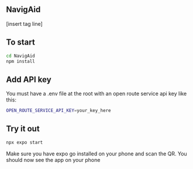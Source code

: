 ## NavigAid

[insert tag line]

## To start
```bash
cd NavigAid
npm install
```

## Add API key
You must have a .env file at the root with an open route service api key like this:

```bash
OPEN_ROUTE_SERVICE_API_KEY=your_key_here
```

## Try it out
```bash
npx expo start
```

Make sure you have expo go installed on your phone and scan the QR.
You should now see the app on your phone
